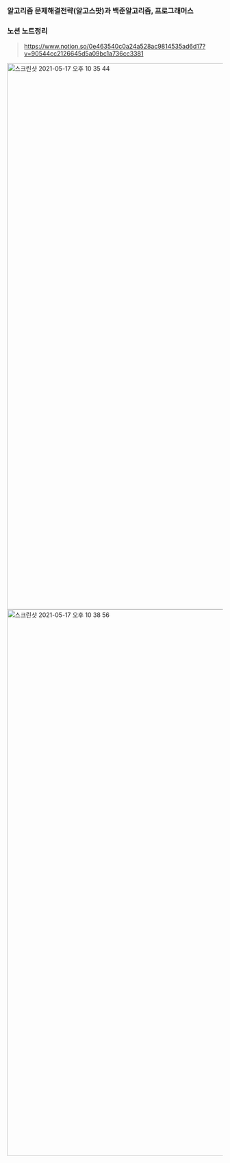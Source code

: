 ### 알고리즘 문제해결전략(알고스팟)과 백준알고리즘, 프로그래머스

### 노션 노트정리
> https://www.notion.so/0e463540c0a24a528ac9814535ad6d17?v=90544cc2126645d5a09bc1a736cc3381

<img width="1274" alt="스크린샷 2021-05-17 오후 10 35 44" src="https://user-images.githubusercontent.com/23496927/118497688-422e3500-b760-11eb-8880-1e44e7e4ef29.png">

<img width="1274" alt="스크린샷 2021-05-17 오후 10 38 56" src="https://user-images.githubusercontent.com/23496927/118498166-b23cbb00-b760-11eb-8c58-e7a56b602159.png">
